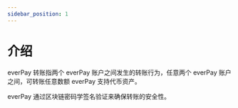 ```yaml
---
sidebar_position: 1
---
```


# 介绍
everPay 转账指两个 everPay 账户之间发生的转账行为，任意两个 everPay 账户之间，可转账任意数额 everPay 支持代币资产。

everPay 通过区块链密码学签名验证来确保转账的安全性。


